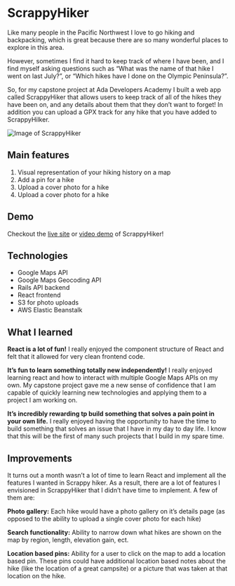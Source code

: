 # ScrappyHiker
Like many people in the Pacific Northwest I love to go hiking and backpacking, which is great because there are so many wonderful places to explore in this area.   
  
However, sometimes I find it hard to keep track of where I have been, and I find myself asking questions such as “What was the name of that hike I went on last July?”, or “Which hikes have I done on the Olympic Peninsula?”.   
  
So, for my capstone project at Ada Developers Academy I built a web app called ScrappyHiker that allows users to keep track of all of the hikes they have been on, and any details about them that they don’t want to forget! In addition you can upload a GPX track for any hike that you have added to ScrappyHilker.   

![Image of ScrappyHiker](https://ibb.co/gTLxcS.png)
  
## Main features 
1. Visual representation of your hiking history on a map
2. Add a pin for a hike 
3. Upload a cover photo for a hike 
4. Upload a cover photo for a hike 

## Demo 
Checkout the [live site](http://scrappyhiker.com/) or [video demo](https://drive.google.com/file/d/1-zdlxIL19-GJ7iM7DcEHGD2HEgXDasv9/view) of ScrappyHiker! 

## Technologies 
* Google Maps API 
* Google Maps Geocoding API 
* Rails API backend 
* React frontend 
* S3 for photo uploads
* AWS Elastic Beanstalk 

## What I learned 
**React is a lot of fun!** I really enjoyed the component structure of React and felt that it allowed for very clean frontend code. 

**It’s fun to learn something totally new independently!**  I really enjoyed learning react and how to interact with multiple Google Maps APIs on my own. My capstone project gave me a new sense of confidence that I am capable of quickly learning new technologies and applying them to a project I am working on. 

**It’s incredibly rewarding tp build something that solves a pain point in your own life.** I really enjoyed having the opportunity to have the time to build something that solves an issue that I have in my day to day life. I know that this will be the first of many such projects that I build in my spare time. 

## Improvements 
It turns out a month wasn’t a lot of time to learn React and implement all the features I wanted in Scrappy hiker. As a result, there are a lot of features I envisioned in ScrappyHiker that I didn’t have time to implement. A few of them are: 

**Photo gallery:** Each hike would have a photo gallery on it’s details page (as opposed to the ability to upload a single cover photo for each hike) 

**Search functionality:** Ability to narrow down what hikes are shown on the map by region, length, elevation gain, ect. 

**Location based pins:** Ability for a user to click on the map to add a location based pin. These pins could have additional location based notes about the hike (like the location of a great campsite) or a picture that was taken at that location on the hike. 
